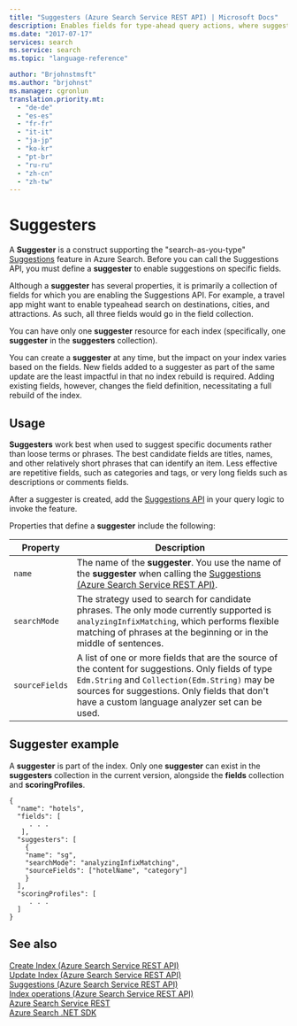 ```yaml
---
title: "Suggesters (Azure Search Service REST API) | Microsoft Docs"
description: Enables fields for type-ahead query actions, where suggested queries are composed of text from fields in an Azure Search index.
ms.date: "2017-07-17"
services: search
ms.service: search
ms.topic: "language-reference"

author: "Brjohnstmsft"
ms.author: "brjohnst"
ms.manager: cgronlun
translation.priority.mt:
  - "de-de"
  - "es-es"
  - "fr-fr"
  - "it-it"
  - "ja-jp"
  - "ko-kr"
  - "pt-br"
  - "ru-ru"
  - "zh-cn"
  - "zh-tw"
---
```

# Suggesters

A **Suggester** is a construct supporting the "search-as-you-type" [Suggestions](suggestions.md) feature in Azure Search. Before you can call the Suggestions API, you must define a **suggester** to enable suggestions on specific fields.

Although a **suggester** has several properties, it is primarily a collection of fields for which you are enabling the Suggestions API. For example, a travel app might want to enable typeahead search on destinations, cities, and attractions. As such, all three fields would go in the field collection.

You can have only one **suggester** resource for each index (specifically, one **suggester** in the **suggesters** collection).

You can create a **suggester** at any time, but the impact on your index varies based on the fields. New fields added to a suggester as part of the same update are the least impactful in that no index rebuild is required. Adding existing fields, however, changes the field definition, necessitating a full rebuild of the index.

## Usage  

 **Suggesters** work best when used to suggest specific documents rather than loose terms or phrases. The best candidate fields are titles, names, and other relatively short phrases that can identify an item. Less effective are repetitive fields, such as categories and tags, or very long fields such as descriptions or comments fields.  

After a suggester is created, add the [Suggestions API](suggestions.md) in your query logic to invoke the feature.  

Properties that define a **suggester** include the following:  

|Property|Description|  
|--------------|-----------------|  
|`name`|The name of the **suggester**. You use the name of the **suggester** when calling the [Suggestions &#40;Azure Search Service REST API&#41;](suggestions.md).|  
|`searchMode`|The strategy used to search for candidate phrases. The only mode currently supported is `analyzingInfixMatching`, which performs flexible matching of phrases at the beginning or in the middle of sentences.|  
|`sourceFields`|A list of one or more fields that are the source of the content for suggestions. Only fields of type `Edm.String` and `Collection(Edm.String)` may be sources for suggestions. Only fields that don't have a custom language analyzer set can be used. |  

## Suggester example  
 A **suggester** is part of the index. Only one **suggester** can exist in the **suggesters** collection in the current version, alongside the **fields** collection and **scoringProfiles**.  

```  
{  
  "name": "hotels",  
  "fields": [  
     . . .   
   ],  
  "suggesters": [  
    {  
    "name": "sg",  
    "searchMode": "analyzingInfixMatching",  
    "sourceFields": ["hotelName", "category"]  
    }  
  ],  
  "scoringProfiles": [  
     . . .   
  ]  
}  

```  

## See also  
 [Create Index &#40;Azure Search Service REST API&#41;](https://docs.microsoft.com/rest/api/searchservice/create-index)   
 [Update Index &#40;Azure Search Service REST API&#41;](https://docs.microsoft.com/rest/api/searchservice/update-index)   
 [Suggestions &#40;Azure Search Service REST API&#41;](https://docs.microsoft.com/rest/api/searchservice/suggestions)   
 [Index operations &#40;Azure Search Service REST API&#41;](https://docs.microsoft.com/rest/api/searchservice/index-operations)   
 [Azure Search Service REST](https://docs.microsoft.com/rest/api/searchservice/)   
 [Azure Search .NET SDK](https://docs.microsoft.com/dotnet/api/overview/azure/search?view=azure-dotnet)  
